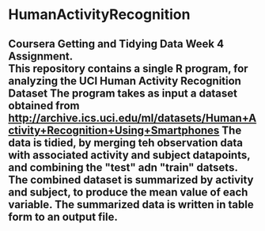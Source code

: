 # HumanActivityRecognition
Coursera Getting and Tidying Data Week 4 Assignment.  
This repository contains a single R program, for analyzing the UCI Human Activity Recognition Dataset
The program takes as input a dataset obtained from http://archive.ics.uci.edu/ml/datasets/Human+Activity+Recognition+Using+Smartphones
The data is tidied, by merging teh observation data with associated activity and subject datapoints, and combining the "test" adn "train" datsets.  The combined dataset is summarized by activity and subject, to produce the mean value of each variable.  The summarized data is written in table form to an output file.
- 
